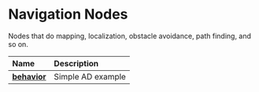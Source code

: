 # Navigation Nodes

Nodes that do mapping, localization, obstacle avoidance, path finding, and so on. 

| Name                                               | Description                    |
|:------------------                                 |:------------------------       |
| [**behavior**](rc110_behavior/README.md)           | Simple AD example              |
